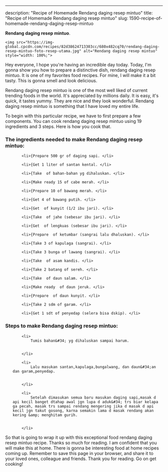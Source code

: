 ---
description: "Recipe of Homemade Rendang daging resep mintuo"
title: "Recipe of Homemade Rendang daging resep mintuo"
slug: 1590-recipe-of-homemade-rendang-daging-resep-mintuo

<p>
	<strong>Rendang daging resep mintuo</strong>. 
	
</p>
<p>
	
	<img src="https://img-global.cpcdn.com/recipes/82d38624713303cc/680x482cq70/rendang-daging-resep-mintuo-foto-resep-utama.jpg" alt="Rendang daging resep mintuo" style="width: 100%;">
	
	
</p>
<p>
	Hey everyone, I hope you're having an incredible day today. Today, I'm gonna show you how to prepare a distinctive dish, rendang daging resep mintuo. It is one of my favorites food recipes. For mine, I will make it a bit tasty. This is gonna smell and look delicious.
</p>
	
<p>
	Rendang daging resep mintuo is one of the most well liked of current trending foods in the world. It's appreciated by millions daily. It is easy, it's quick, it tastes yummy. They are nice and they look wonderful. Rendang daging resep mintuo is something that I have loved my entire life.
</p>
<p>
	
</p>

<p>
To begin with this particular recipe, we have to first prepare a few components. You can cook rendang daging resep mintuo using 19 ingredients and 3 steps. Here is how you cook that.
</p>

<h3>The ingredients needed to make Rendang daging resep mintuo:</h3>

<ol>
	
		<li>{Prepare 500 gr of daging sapi. </li>
	
		<li>{Get 1 liter of santan kental. </li>
	
		<li>{Take  of bahan-bahan yg dihaluskan. </li>
	
		<li>{Make ready 15 of cabe merah. </li>
	
		<li>{Prepare 10 of bawang merah. </li>
	
		<li>{Get 4 of bawang putih. </li>
	
		<li>{Get  of kunyit (1/2 ibu jari). </li>
	
		<li>{Take  of jahe (sebesar ibu jari). </li>
	
		<li>{Get  of lengkuas (sebesar ibu jari). </li>
	
		<li>{Prepare  of ketumbar (sangrai lalu dhaluskan). </li>
	
		<li>{Take 3 of kapulaga (sangrai). </li>
	
		<li>{Take 3 bunga of lawang (sangrai). </li>
	
		<li>{Take  of asam kandis. </li>
	
		<li>{Take 2 batang of sereh. </li>
	
		<li>{Take  of daun salam. </li>
	
		<li>{Make ready  of daun jeruk. </li>
	
		<li>{Prepare  of daun kunyit. </li>
	
		<li>{Take 2 sdm of garam. </li>
	
		<li>{Get 1 sdt of penyedap (selera bisa dskip). </li>
	
</ol>
<p>
	
</p>

<h3>Steps to make Rendang daging resep mintuo:</h3>

<ol>
	
		<li>
			Tumis bahan&#34; yg dihaluskan sampai harum.
			
			
		</li>
	
		<li>
			Lalu masukan santan,kapulaga,bungalwang, dan daun&#34;an dan garam,penyedap.
			
			
		</li>
	
		<li>
			Setelah dimasukan semua baru masukan daging sapi,masak d api kecil banget dtahap awal jgn lupa d aduk&#34; trs biar kelapa ga pecah, masak trs sampai rendang mengering jika d masak d api kecil jgn takut gosong, karna semakin lama d masak rendang akan kering &amp; menghitam gurih.
			
			
		</li>
	
</ol>

<p>
	
</p>

<p>
	So that is going to wrap it up with this exceptional food rendang daging resep mintuo recipe. Thanks so much for reading. I am confident that you will make this at home. There is gonna be interesting food at home recipes coming up. Remember to save this page in your browser, and share it to your loved ones, colleague and friends. Thank you for reading. Go on get cooking!
</p>
